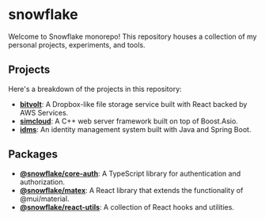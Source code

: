 # snowflake

Welcome to Snowflake monorepo! This repository houses a collection of my personal projects, experiments, and tools.

## Projects

Here's a breakdown of the projects in this repository:

- **[bitvolt](app/bitvolt)**: A Dropbox-like file storage service built with React backed by AWS Services.
- **[simcloud](app/simcloud)**: A C++ web server framework built on top of Boost.Asio.
- **[idms](java/idms)**: An identity management system built with Java and Spring Boot.

## Packages

- **[@snowflake/core-auth](pkg/core-auth)**: A TypeScript library for authentication and authorization.
- **[@snowflake/matex](pkg/matex)**: A React library that extends the functionality of @mui/material.
- **[@snowflake/react-utils](pkg/react-utils)**: A collection of React hooks and utilities.
